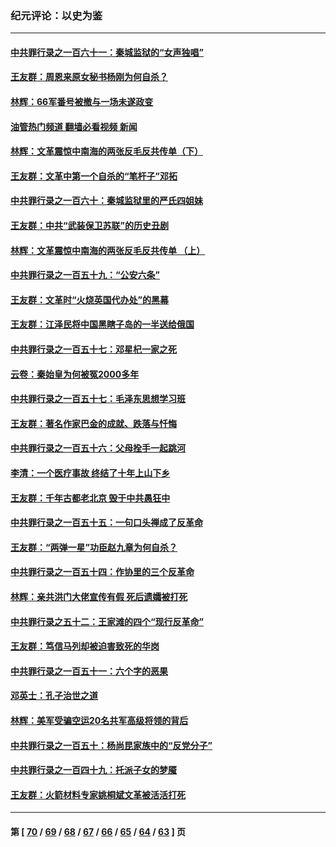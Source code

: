 ### 纪元评论：以史为鉴
---
#### [中共罪行录之一百六十一：秦城监狱的“女声独唱”](../../pages/nsc1028/n14079090.md?09250330) 
#### [王友群：周恩来原女秘书杨刚为何自杀？](../../pages/nsc1028/n14078084.md?09250330) 
#### [林辉：66军番号被撤与一场未遂政变](../../pages/nsc1028/n14078024.md?09250330) 
#### [油管热门频道 翻墙必看视频 新闻](ok?09250330)
#### [林辉：文革震惊中南海的两张反毛反共传单（下）](../../pages/nsc1028/n14076376.md?09250330) 
#### [王友群：文革中第一个自杀的“笔杆子”邓拓](../../pages/nsc1028/n14075736.md?09250330) 
#### [中共罪行录之一百六十：秦城监狱里的严氏四姐妹](../../pages/nsc1028/n14074881.md?09250330) 
#### [王友群：中共“武装保卫苏联”的历史丑剧](../../pages/nsc1028/n14074106.md?09250330) 
#### [林辉：文革震惊中南海的两张反毛反共传单 （上）](../../pages/nsc1028/n14073140.md?09250330) 
#### [中共罪行录之一百五十九：“公安六条”](../../pages/nsc1028/n14071344.md?09250330) 
#### [王友群：文革时“火烧英国代办处”的黑幕](../../pages/nsc1028/n14070603.md?09250330) 
#### [王友群：江泽民将中国黑瞎子岛的一半送给俄国](../../pages/nsc1028/n14069964.md?09250330) 
#### [中共罪行录之一百五十七：邓星杞一家之死](../../pages/nsc1028/n14069475.md?09250330) 
#### [云卷：秦始皇为何被冤2000多年](../../pages/nsc1028/n14068423.md?09250330) 
#### [中共罪行录之一百五十七：毛泽东思想学习班](../../pages/nsc1028/n14067273.md?09250330) 
#### [王友群：著名作家巴金的成就、跌落与忏悔](../../pages/nsc1028/n14064433.md?09250330) 
#### [中共罪行录之一百五十六：父母拴手一起跳河](../../pages/nsc1028/n14063788.md?09250330) 
#### [李清：一个医疗事故 终结了十年上山下乡](../../pages/nsc1028/n14062776.md?09250330) 
#### [王友群：千年古都老北京 毁于中共愚狂中](../../pages/nsc1028/n14061802.md?09250330) 
#### [中共罪行录之一百五十五：一句口头禅成了反革命](../../pages/nsc1028/n14060064.md?09250330) 
#### [王友群：“两弹一星”功臣赵九章为何自杀？](../../pages/nsc1028/n14059162.md?09250330) 
#### [中共罪行录之一百五十四：作协里的三个反革命](../../pages/nsc1028/n14058634.md?09250330) 
#### [林辉：亲共洪门大佬宣传有假 死后遗孀被打死](../../pages/nsc1028/n14057205.md?09250330) 
#### [中共罪行录之五十二：王家滩的四个“现行反革命”](../../pages/nsc1028/n14056387.md?09250330) 
#### [王友群：笃信马列却被迫害致死的华岗](../../pages/nsc1028/n14053972.md?09250330) 
#### [中共罪行录之一百五十一：六个字的恶果](../../pages/nsc1028/n14053129.md?09250330) 
#### [邓英士：孔子治世之道](../../pages/nsc1028/n14052210.md?09250330) 
#### [林辉：美军受骗空运20名共军高级将领的背后](../../pages/nsc1028/n14052185.md?09250330) 
#### [中共罪行录之一百五十：杨尚昆家族中的“反党分子”](../../pages/nsc1028/n14051396.md?09250330) 
#### [中共罪行录之一百四十九：托派子女的梦魇](../../pages/nsc1028/n14050027.md?09250330) 
#### [王友群：火箭材料专家姚桐斌文革被活活打死](../../pages/nsc1028/n14048805.md?09250330) 

---
#### 第 [ [70](./70.md?09250330) / [69](./69.md?09250330) / [68](./68.md?09250330) / [67](./67.md?09250330) / [66](./66.md?09250330) / [65](./65.md?09250330) / [64](./64.md?09250330) / [63](./63.md?09250330) ] 页
